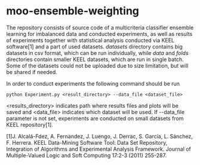# moo-ensemble-weighting

The repository consists of source code of a multicriteria classifier ensemble learning for imbalanced data and conducted experiments, as well as results of experiments together with statistical analysis conducted via KEEL software[1] and a part of used datasets. _datasets_ directory contains big datasets in csv format, which can be run individually, while _data_ and _folds_ directories contain smaller KEEL datasets, which are run in single batch. Some of the datasets could not be uploaded due to size limitation, but will be shared if needed.

In order to conduct experiments the following command should be run

```
python Experiment.py <result_directory> --data_file <dataset_file>
```

<results_directory> indicates path where results files and plots will be saved and <data_file> indicates which dataset will be used. If --data_file parameter is not set, experiments are conducted on small datasets from KEEL repository[1].  


[1]J. Alcalá-Fdez, A. Fernandez, J. Luengo, J. Derrac, S. García, L. Sánchez, F. Herrera. KEEL Data-Mining Software Tool: Data Set Repository, Integration of Algorithms and Experimental Analysis Framework. Journal of Multiple-Valued Logic and Soft Computing 17:2-3 (2011) 255-287.  
